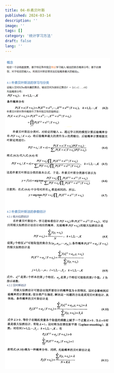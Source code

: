 ```yaml
---
title: 04-朴素贝叶斯
published: 2024-03-14
description: ''
image: ''
tags: []
category: '统计学习方法'
draft: false 
lang: ''
---
```

![](./assets/images/77af9652a5b4c8a9ca807ba0e497bd2.png)